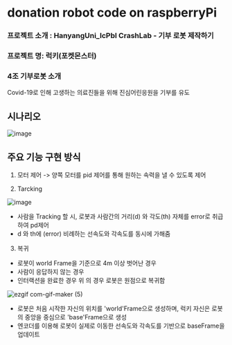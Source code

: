 # donation robot code on raspberryPi

### 프로젝트 소개 : HanyangUni_IcPbl CrashLab - 기부 로봇 제작하기
                
### 프로젝트 명: 럭키(포켓몬스터)

### 4조 기부로봇 소개
Covid-19로 인해 고생하는 의료진들을 위해 진심어린응원을 기부를 유도

## 시나리오
![image](https://user-images.githubusercontent.com/70446214/103131597-ba7a5800-46e4-11eb-9454-8bc153989066.png)

## 주요 기능 구현 방식

 1. 모터 제어 -> 양쪽 모터를 pid 제어를 통해 원하는 속력을 낼 수 있도록 제어

 2. Tarcking

![image](https://user-images.githubusercontent.com/70446214/103130856-c3b5f580-46e1-11eb-8ced-a4112b7903e4.png)

- 사람을 Tracking 할 시, 로봇과 사람간의 거리(d) 와 각도(th) 자체를 error로 취급하여
  pd제어
- d 와 th에 (error) 비례하는 선속도와 각속도를 동시에 가해줌


3. 복귀

- 로봇이 world Frame을 기준으로 4m 이상 벗어난 경우
- 사람이 응답하지 않는 경우
- 인터랙션을 완료한 경우
위 의 경우 로봇은 원점으로 복귀함

![ezgif com-gif-maker (5)](https://user-images.githubusercontent.com/70446214/103131682-10e79680-46e5-11eb-95bb-ccb9fd45daa6.gif)

- 로봇은 처음 시작한 자신의 위치를 'world'Frame으로 생성하며, 럭키 자신은
로봇의 중앙을 중심으로 'base'Frame으로 생성
- 엔코더를 이용해 로봇이 실제로 이동한 선속도와 각속도를 기반으로 baseFrame을 업데이트




